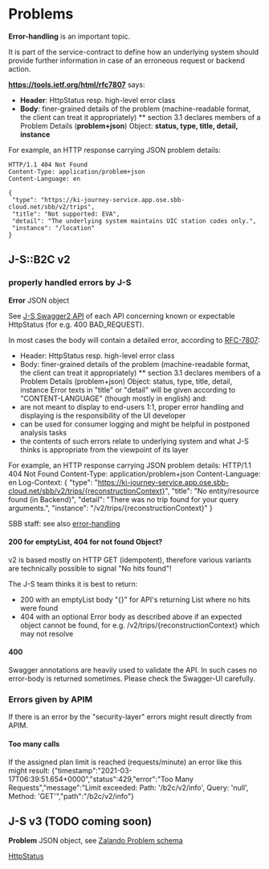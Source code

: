 # Problems
**Error-handling** is an important topic.

It is part of the service-contract to define how an underlying system should provide further information in case of an erroneous request or backend action.

**https://tools.ietf.org/html/rfc7807** says:
* **Header**: HttpStatus resp. high-level error class
* **Body**:  finer-grained details of the problem (machine-readable format, the client can treat it appropriately)
** section 3.1 declares members of a Problem Details (**problem+json**) Object: **status, type, title, detail, instance**

For example, an HTTP response carrying JSON problem details:

    HTTP/1.1 404 Not Found
    Content-Type: application/problem+json
    Content-Language: en
    
    {
     "type": "https://ki-journey-service.app.ose.sbb-cloud.net/sbb/v2/trips",
     "title": "Not supported: EVA",
     "detail": "The underlying system maintains UIC station codes only.",
     "instance": "/location"
    }

## J-S::B2C v2
### properly handled errors by J-S
**Error** JSON object

See [J-S Swagger2 API](https://developer.sbb.ch/apis/journey-service/documentation) of each API concerning known or expectable HttpStatus (for e.g. 400 BAD_REQUEST).

In most cases the body will contain a detailed error, according to [RFC-7807](https://tools.ietf.org/html/rfc7807):
* Header: HttpStatus resp. high-level error class
* Body: finer-grained details of the problem (machine-readable format, the client can treat it appropriately) ** section 3.1 declares members of a Problem Details (problem+json) Object: status, type, title, detail, instance
Error texts in "title" or "detail" will be given according to "CONTENT-LANGUAGE" (though mostly in english) and:
* are not meant to display to end-users 1:1, proper error handling and displaying is the responsibility of the UI developer
* can be used for consumer logging and might be helpful in postponed analysis tasks
* the contents of such errors relate to underlying system and what J-S thinks is appropriate from the viewpoint of its layer

For example, an HTTP response carrying JSON problem details:
    HTTP/1.1 404 Not Found
    Content-Type: application/problem+json
    Content-Language: en
    Log-Context: <your value replied>
    {
      "type": "https://ki-journey-service.app.ose.sbb-cloud.net/sbb/v2/trips/{reconstructionContext}",
      "title": "No entity/resource found (in Backend)",
      "detail": "There was no trip found for your query arguments.",
      "instance": "/v2/trips/{reconstructionContext}"
    }

SBB staff: see also [error-handling](https://code.sbb.ch/projects/KI_FAHRPLAN/repos/journey-service/browse/journey-service-b2c/V2_Error-Handling.md)

#### 200 for emptyList, 404 for not found Object?
v2 is based mostly on HTTP GET (idempotent), therefore various variants are technically possible to signal "No hits found"!

The J-S team thinks it is best to return:
* 200 with an emptyList body "{}" for API's returning List<T> where no hits were found
* 404 with an optional Error body as described above if an expected object cannot be found, for e.g. /v2/trips/{reconstructionContext} which may not resolve

#### 400
Swagger annotations are heavily used to validate the API. In such cases no error-body is returned sometimes. Please check the Swagger-UI carefully.

### Errors given by APIM
If there is an error by the "security-layer" errors might result directly from APIM.

#### Too many calls
If the assigned plan limit is reached (requests/minute) an error like this might result:
    {"timestamp":"2021-03-17T06:39:51.654+0000","status":429,"error":"Too Many Requests","message":"Limit exceeded: Path: '/b2c/v2/info', Query: 'null', Method: 'GET'","path":"/b2c/v2/info"}

## J-S v3 (TODO coming soon)
**Problem** JSON object, see [Zalando Problem schema](https://opensource.zalando.com/problem/schema.yaml)

[HttpStatus](https://opensource.zalando.com/restful-api-guidelines/#150)
